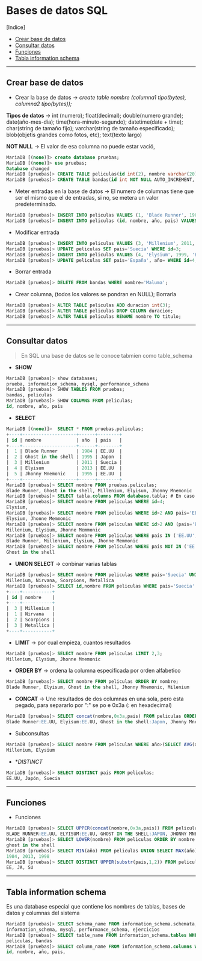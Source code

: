 # Bases de datos SQL

\[Indice]

 - [Crear base de datos](#crear-base-de-datos)
 - [Consultar datos](#consultar-datos)
 - [Funciones](#funciones)
 - [Tabla information schema](#tabla-information-schema)

----------------------------------------------------------------------

## Crear base de datos

 - Crear la base de datos -> *create table nombre (columna1 tipo(bytes), columna2 tipo(bytes));*

**Tipos de datos** -> int (numero); float(decimal); double(numero grande); date(año-mes-dia); time(hora-minuto-segundo); datetime(date + time); 
char(string de tamaño fijo); varchar(string de tamaño especificado); blob(objetis grandes como fotos, etc); text(texto largo)

**NOT NULL** -> El valor de esa columna no puede estar vació, 

```sql
MariaDB [(none)]> create database pruebas;
MariaDB [(none)]> use pruebas;
Database changed
MariaDB [pruebas]> CREATE TABLE peliculas(id int(2), nombre varchar(20), año varchar(4), pais varchar(10), PRIMARY KEY(id));  
MariaDB [pruebas]> CREATE TABLE bandas(id int NOT NULL AUTO_INCREMENT, nombre varchar(10) NOT NULL, PRIMARY KEY(id));
```
- Meter entradas en la base de datos -> El numero de columnas tiene que ser el mismo que el de entradas, si no, se metera un valor predeterminado.
```sql
MariaDB [pruebas]> INSERT INTO peliculas VALUES (1, 'Blade Runner', 1984, 'EE.UU');
MariaDB [pruebas]> INSERT INTO peliculas (id, nombre, año, pais) VALUES (2, 'Ghost in the shell', 1995, 'Japon');
```
- Modificar entrada 
```sql
MariaDB [pruebas]> INSERT INTO peliculas VALUES (3, 'Millenium', 2011, 'EE.UU');
MariaDB [pruebas]> UPDATE peliculas SET pais='Suecia' WHERE id=3;
MariaDB [pruebas]> INSERT INTO peliculas VALUES (4, 'Elysium', 1999, 'España');
MariaDB [pruebas]> UPDATE peliculas SET pais='España', año= WHERE id=4;
```
- Borrar entrada
```sql
MariaDB [pruebas]> DELETE FROM bandas WHERE nombre='Maluma';
```
- Crear columna, (todos los valores se pondran en NULL); Borrarla
```sql
MariaDB [pruebas]> ALTER TABLE peliculas ADD duracion int(3);
MariaDB [pruebas]> ALTER TABLE peliculas DROP COLUMN duracion;
MariaDB [pruebas]> ALTER TABLE peliculas RENAME nombre TO titulo;
```
----------------------------------------------------------------------

## Consultar datos 

> En SQL una base de datos se le conoce tabmien como table_schema

- **SHOW**
```sql
MariaDB [pruebas]> show databases;
prueba, information_schema, mysql, performance_schema
MariaDB [pruebas]> SHOW TABLES FROM pruebas; 
bandas, peliculas
MariaDB [pruebas]> SHOW COLUMNS FROM peliculas; 
id, nombre, año, pais
```
- **SELECT**

```sql
MariaDB [(none)]>  SELECT * FROM pruebas.peliculas;
+----+--------------------+------+--------+
| id | nombre             | año  | pais   |
+----+--------------------+------+--------+
|  1 | Blade Runner       | 1984 | EE.UU  |
|  2 | Ghost in the shell | 1995 | Japon  |
|  3 | Millenium          | 2011 | Suecia |
|  4 | Elyisum            | 2013 | EE.UU  |
|  5 | Jhonny Mnemonic    | 1995 | EE.UU  |
+----+--------------------+------+--------+
MariaDB [pruebas]> SELECT nombre FROM pruebas.peliculas;
Blade Runner, Ghost in the shell, Millenium, Elyisum, Jhonny Mnemonic 
MariaDB [pruebas]> SELECT tabla.columns FROM database.tabla; # En caso de haber varias tablas con el mismo nombre
MariaDB [pruebas]> SELECT nombre FROM peliculas WHERE id=4;
Elysium, 
MariaDB [pruebas]> SELECT nombre FROM peliculas WHERE id>2 AND pais='EE.UU';
Elysium, Jhonne Memmonic
MariaDB [pruebas]> SELECT nombre FROM peliculas WHERE id>2 AND (pais='EE.UU' OR pais='Suecia');
Millenium, Elysium, Jhonne Memmonic
MariaDB [pruebas]> SELECT nombre FROM peliculas WHERE pais IN ('EE.UU','Suecia');
Blade Runner, Millenium, Elysium, Jhonne Memmonic
MariaDB [pruebas]> SELECT nombre FROM peliculas WHERE pais NOT IN ('EE.UU','Suecia');
Ghost in the shell
```
- **UNION SELECT** -> conbinar varias tablas 

```sql
MariaDB [pruebas]> SELECT nombre FROM peliculas WHERE pais='Suecia' UNION SELECT nombre from bandas;
Millenium, Nirvana, Scorpions, Metallica
MariaDB [pruebas]> SELECT id,nombre FROM peliculas WHERE pais='Suecia' UNION SELECT id,nombre from bandas;
+----+-----------+
| id | nombre    |
+----+-----------+
|  3 | Millenium |
|  1 | Nirvana   |
|  2 | Scorpions |
|  3 | Metallica |
+----+-----------+
```
- **LIMIT** -> por cual empieza, cuantos resultados  
```sql
MariaDB [pruebas]> SELECT nombre FROM peliculas LIMIT 2,3;
Millenium, Elysium, Jhonne Mnemonic
```
- **ORDER BY** -> ordena la columna especificada por orden alfabetico
```sql
MariaDB [pruebas]> SELECT nombre FROM peliculas ORDER BY nombre;
Blade Runner, Elyisum, Ghost in the shell, Jhonny Mnemonic, Milenium      
```
- **CONCAT** -> Une resultados de dos columnas en una sola, pero esta pegado, para separarlo por ":" se po e 0x3a (: en hexadecimal)
```sql
MariaDB [pruebas]> SELECT concat(nombre,0x3a,pais) FROM peliculas ORDER BY nombre;
Blade Runner:EE.UU, Elyisum:EE.UU, Ghost in the shell:Japon, Jhonny Mnemonic:EE.UU, Milenium:Suecia   
```
 - Subconsultas
```sql
MariaDB [pruebas]> SELECT nombre FROM peliculas WHERE año>(SELECT AVG(año) FROM peliculas);
Millenium, Elysium
```
- **DISTINCT* 
```sql
MariaDB [pruebas]> SELECT DISTINCT pais FROM peliculas;
EE.UU, Japón, Suecia
```

----------------------------------------------------------------------

## Funciones

- Funciones
```sql
MariaDB [pruebas]> SELECT UPPER(concat(nombre,0x3a,pais)) FROM peliculas ORDER BY nombre;
BLADE RUNNER:EE.UU, ELYISUM:EE.UU, GHOST IN THE SHELL:JAPON, JHONNY MNEMONIC:EE.UU, MILENIUM:SUECIA   
MariaDB [pruebas]> SELECT LOWER(nombre) FROM peliculas ORDER BY nombre LIMIT 2,1;
ghost in the shell
MariaDB [pruebas]> SELECT MIN(año) FROM peliculas UNION SELECT MAX(año) FROM peliculas UNION SELECT AVG(año) FROM peliculas;
1984, 2013, 1998
MariaDB [pruebas]> SELECT DISTINCT UPPER(substr(pais,1,2)) FROM peliculas;
EE, JA, SU
```

----------------------------------------------------------------------

## Tabla information schema

Es una database especial que contiene los nombres de tablas, bases de datos y columnas del sistema

```sql
MariaDB [pruebas]> SELECT schema_name FROM information_schema.schemata;
information_schema, mysql, performance_schema, ejercicios
MariaDB [pruebas]> SELECT table_name FROM information_schema.tables WHERE table_schema='prueba';
peliculas, bandas
MariaDB [pruebas]> SELECT column_name FROM information_schema.columns WHERE table_schema='prueba' AND table_name='peliculas';
id, nombre, año, pais, 
```











